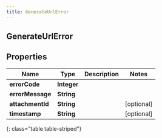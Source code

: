 ```yaml
---
title: GenerateUrlError
---
```

## GenerateUrlError


## Properties

| Name | Type | Description | Notes |
| ------------ | ------------- | ------------- | ------------- |
| **errorCode** | <!----><!---->**Integer**<!----> |  |  |
| **errorMessage** | <!----><!---->**String**<!----> |  |  |
| **attachmentId** | <!----><!---->**String**<!----> |  |  [optional] |
| **timestamp** | <!----><!---->**String**<!----> |  |  [optional] |
{: class="table table-striped"}



